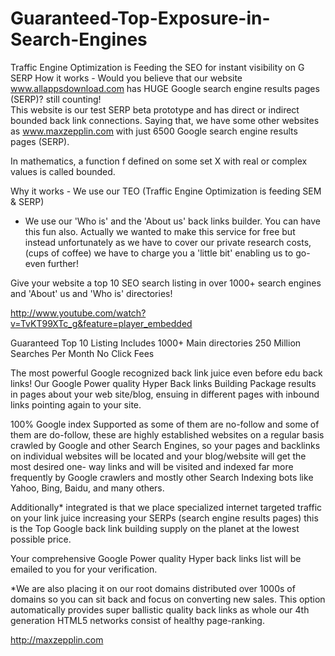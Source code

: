 Guaranteed-Top-Exposure-in-Search-Engines
=========================================

Traffic Engine Optimization is Feeding the SEO for instant visibility on G SERP
How it works  -  Would you believe that our website www.allappsdownload.com has HUGE Google search engine results pages
(SERP)? still counting!  
This website is our test SERP beta prototype and has direct or indirect bounded back link connections. 
Saying that, we have some other websites as www.maxzepplin.com with just 6500 Google search engine results pages (SERP).

In mathematics, a function f defined on some set X with real or complex values is called bounded.

Why it works  -  We use our TEO (Traffic Engine Optimization is feeding SEM & SERP) 
+ We use our 'Who is' and the 'About us' back links builder. 
You can have this fun also. Actually we wanted to make this service for free but instead unfortunately 
as we have to cover our private research costs,(cups of coffee) we have to charge you a 'little bit' 
enabling us to go-even further!

Give your website a top 10 SEO search listing in over 1000+ search engines and 'About' us and 'Who is' directories!

http://www.youtube.com/watch?v=TvKT99XTc_g&feature=player_embedded

  Guaranteed Top 10 Listing
	Includes 1000+ Main directories
	250 Million Searches Per Month
	No Click Fees

The most powerful Google recognized back link juice even before edu back links! 
Our Google Power quality Hyper Back links Building Package results in pages about your web site/blog, 
ensuing in different pages with inbound links pointing again to your site.

100% Google index Supported as some of them are no-follow and some of them are do-follow, these are highly established 
websites on a regular basis crawled by Google and other Search Engines, 
so your pages and backlinks on individual websites will be located and your blog/website will get the most desired one- 
way links and will be visited and indexed far more frequently by Google crawlers and mostly other Search Indexing bots 
like Yahoo, Bing, Baidu, and many others.

Additionally* integrated is that we place specialized internet targeted traffic on your link juice increasing your 
SERPs (search engine results pages) this is the Top Google back link building supply on the planet at the lowest 
possible price.

Your comprehensive Google Power quality Hyper back links list will be emailed to you for your verification.

*We are also placing it on our root domains distributed over 1000s of domains so you can sit back and focus on 
converting new sales. This option automatically provides super ballistic quality back links as whole our 4th generation 
HTML5 networks consist of healthy page-ranking.

http://maxzepplin.com
